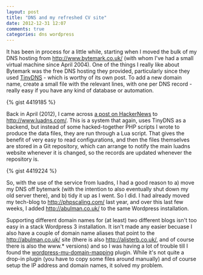 ```yaml
---
layout: post
title: "DNS and my refreshed CV site"
date: 2012-12-31 12:07
comments: true
categories: dns wordpress
---
```

It has been in process for a little while, starting when I moved the bulk of my DNS hosting from <http://www.bytemark.co.uk/> (with whom I've had a small virtual machine since April 2004). One of the things I really like about Bytemark was the free DNS hosting they provided, particularly since they used [TinyDNS](http://tinydns.org/) - which is worthy of its own post. To add a new domain name, create a small file with the relevant lines, with one per DNS record - really easy if you have any kind of database or automation.

{% gist 4419185  %}<!-- tinydns record -->

Back in April (2012), I came across [a post on HackerNews](http://news.ycombinator.com/item?id=3794654) to <http://www.luadns.com/>. This is a system that again, uses TinyDNS as a backend, but instead of some hacked-together PHP scripts I wrote to produce the data files, they are run through a Lua script. That gives the benefit of very easy to read configurations, and then the files themselves are stored in a Git repository, which can arrange to notify the main luadns website whenever it is changed, so the records are updated whenever the repository is.

{% gist 4419224  %}<!-- luadns record -->

So, with the use of the service from luadns, I had a good reason to a) move my DNS off bytemark (with the intention to also eventually shut down my old server there), and b) tidy it up as I went. So I did. I had already moved my tech-blog to <http://phpscaling.com/> last year, and over this last few weeks, I added <http://abulman.co.uk/> to the same Wordpress installation.

Supporting different domain names for (at least) two different blogs isn't too easy in a stack Wordpress 3 installation. It isn't made any easier becuase I also have a couple of domain name aliases that point to the <http://abulman.co.uk/> site (there is also <http://alisterb.co.uk/>, and of course there is also the www.* versions) and so I was having a lot of trouble till I found the [wordpress-mu-domain-mapping](http://wordpress.org/extend/plugins/wordpress-mu-domain-mapping/) plugin. While it's not quite a drop-in plugin (you have to copy some files around manually) and of course setup the IP address and domain names, it solved my problem.
